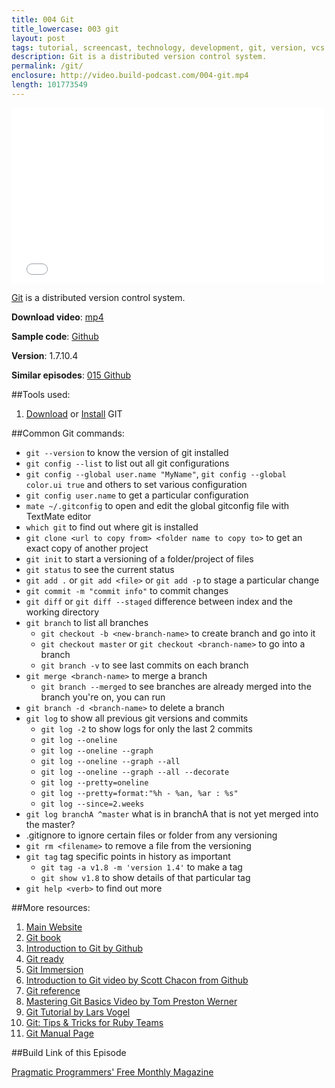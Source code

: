 ```yaml
---
title: 004 Git
title_lowercase: 003 git
layout: post
tags: tutorial, screencast, technology, development, git, version, vcs
description: Git is a distributed version control system.
permalink: /git/
enclosure: http://video.build-podcast.com/004-git.mp4
length: 101773549
---
```


<div id="video"><iframe src="//player.vimeo.com/video/44518572" width="500" height="281" frameborder="0" webkitallowfullscreen mozallowfullscreen allowfullscreen></iframe></div>

[Git](http://git-scm.com/) is a distributed version control system.

**Download video**: [mp4](http://video.build-podcast.com/004-git.mp4)

**Sample code**: [Github](https://github.com/sayanee/build-podcast/tree/master/004-git)

**Version**: 1.7.10.4

**Similar episodes**: [015 Github](/github)

##Tools used:

1. [Download](http://git-scm.com/downloads) or [Install](http://git-scm.com/book/en/Getting-Started-Installing-Git) GIT

##Common Git commands:

- `git --version` to know the version of git installed
- `git config --list` to list out all git configurations
- `git config --global user.name "MyName"`, `git config --global color.ui true` and others to set various configuration
- `git config user.name` to get a particular configuration
- `mate ~/.gitconfig` to open and edit the global gitconfig file with TextMate editor
- `which git` to find out where git is installed
- `git clone <url to copy from> <folder name to copy to>` to get an exact copy of another project
- `git init` to start a versioning of a folder/project of files
- `git status` to see the current status
- `git add .` or `git add <file>` or `git add -p` to stage a particular change
- `git commit -m "commit info"` to commit changes
- `git diff` or `git diff --staged` difference between index and the working directory
- `git branch` to list all branches
    - `git checkout -b <new-branch-name>` to create branch and go into it
    - `git checkout master` or `git checkout <branch-name>` to go into a branch
    - `git branch -v` to see last commits on each branch
- `git merge <branch-name>` to merge a branch
    - `git branch --merged` to see branches are already merged into the branch you're on, you can run
- `git branch -d <branch-name>` to delete a branch
- `git log` to show all previous git versions and commits
    - `git log -2` to show logs for only the last 2 commits
    - `git log --oneline`
    - `git log --oneline --graph`
    - `git log --oneline --graph --all`
    - `git log --oneline --graph --all --decorate`
    - `git log --pretty=oneline`
    - `git log --pretty=format:"%h - %an, %ar : %s"`
    - `git log --since=2.weeks`
- `git log branchA ^master` what is in branchA that is not yet merged into the master?
- .gitignore to ignore certain files or folder from any versioning
- `git rm <filename>` to remove a file from the versioning
- `git tag` tag specific points in history as important
    - `git tag -a v1.8 -m 'version 1.4'` to make a tag
    - `git show v1.8` to show details of that particular tag
- `git help <verb>` to find out more

##More resources:

1. [Main Website ](http://git-scm.com/)
1. [Git book](http://git-scm.com/book)
1. [Introduction to Git by Github](http://learn.github.com/p/intro.html)
1. [Git ready](http://gitready.com/)
1. [Git Immersion](http://gitimmersion.com/)
1. [Introduction to Git video by Scott Chacon from Github](http://www.youtube.com/watch?v=ZDR433b0HJY)
1. [Git reference](http://gitref.org/)
1. [Mastering Git Basics Video by Tom Preston Werner](http://vimeo.com/17118008)
1. [Git Tutorial by Lars Vogel](http://www.vogella.com/articles/Git/article.html)
1. [Git: Tips & Tricks for Ruby Teams](http://www.youtube.com/watch?v=Z2ZL14WWEJI)
1. [Git Manual Page](http://www.kernel.org/pub/software/scm/git/docs/)

##Build Link of this Episode

[Pragmatic Programmers' Free Monthly Magazine](http://pragprog.com/magazines)
